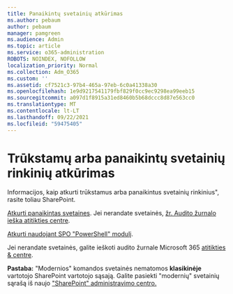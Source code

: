 ```yaml
---
title: Panaikintų svetainių atkūrimas
ms.author: pebaum
author: pebaum
manager: pamgreen
ms.audience: Admin
ms.topic: article
ms.service: o365-administration
ROBOTS: NOINDEX, NOFOLLOW
localization_priority: Normal
ms.collection: Adm_O365
ms.custom: ''
ms.assetid: cf7521c3-97b4-465a-97eb-6c0a41338a30
ms.openlocfilehash: 1e9d9217541179fbf829f0cc9ec9298ea99eeb15
ms.sourcegitcommit: a097d1f8915a31ed8460b5b68dccc8d87e563cc0
ms.translationtype: MT
ms.contentlocale: lt-LT
ms.lasthandoff: 09/22/2021
ms.locfileid: "59475405"
---
```

# <a name="recover-missing-or-deleted-site-collections"></a>Trūkstamų arba panaikintų svetainių rinkinių atkūrimas

Informacijos, kaip atkurti trūkstamus arba panaikintus svetainių rinkinius", rasite toliau SharePoint.

[Atkurti panaikintas svetaines](https://docs.microsoft.com/sharepoint/restore-deleted-site-collection). Jei nerandate svetainės, [žr. Audito žurnalo ieška atitikties centre](https://docs.microsoft.com/microsoft-365/compliance/search-the-audit-log-in-security-and-compliance).


[Atkurti naudojant SPO "PowerShell" modulį](https://support.office.com/article/Introduction-to-the-SharePoint-Online-Management-Shell-C16941C3-19B4-4710-8056-34C034493429).

Jei nerandate svetainės, galite ieškoti audito žurnale Microsoft 365 [atitikties &amp; centre](https://docs.microsoft.com/microsoft-365/compliance/search-the-audit-log-in-security-and-compliance).

**Pastaba:** "Modernios" komandos svetainės nematomos **klasikinėje** vartotojo SharePoint vartotojo sąsają. Galite pasiekti "modernių" svetainių sąrašą iš naujo ["SharePoint" administravimo centro.](https://docs.microsoft.com/sharepoint/get-started-new-admin-center)


